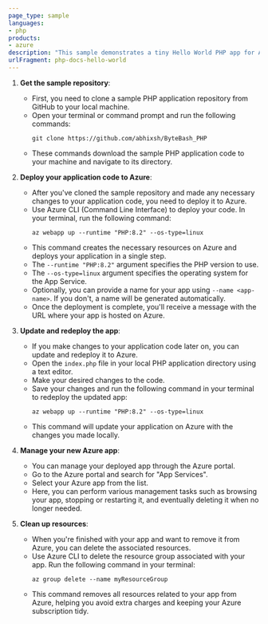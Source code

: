```yaml
---
page_type: sample
languages:
- php
products:
- azure
description: "This sample demonstrates a tiny Hello World PHP app for App Service."
urlFragment: php-docs-hello-world
---
```


1. **Get the sample repository**:
   - First, you need to clone a sample PHP application repository from GitHub to your local machine.
   - Open your terminal or command prompt and run the following commands:
     ```
     git clone https://github.com/abhixsh/ByteBash_PHP
     ```
   - These commands download the sample PHP application code to your machine and navigate to its directory.

2. **Deploy your application code to Azure**:
   - After you've cloned the sample repository and made any necessary changes to your application code, you need to deploy it to Azure.
   - Use Azure CLI (Command Line Interface) to deploy your code. In your terminal, run the following command:
     ```
     az webapp up --runtime "PHP:8.2" --os-type=linux
     ```
   - This command creates the necessary resources on Azure and deploys your application in a single step.
   - The `--runtime "PHP:8.2"` argument specifies the PHP version to use.
   - The `--os-type=linux` argument specifies the operating system for the App Service.
   - Optionally, you can provide a name for your app using `--name <app-name>`. If you don't, a name will be generated automatically.
   - Once the deployment is complete, you'll receive a message with the URL where your app is hosted on Azure.

3. **Update and redeploy the app**:
   - If you make changes to your application code later on, you can update and redeploy it to Azure.
   - Open the `index.php` file in your local PHP application directory using a text editor.
   - Make your desired changes to the code.
   - Save your changes and run the following command in your terminal to redeploy the updated app:
     ```
     az webapp up --runtime "PHP:8.2" --os-type=linux
     ```
   - This command will update your application on Azure with the changes you made locally.

4. **Manage your new Azure app**:
   - You can manage your deployed app through the Azure portal.
   - Go to the Azure portal and search for "App Services".
   - Select your Azure app from the list.
   - Here, you can perform various management tasks such as browsing your app, stopping or restarting it, and eventually deleting it when no longer needed.

5. **Clean up resources**:
   - When you're finished with your app and want to remove it from Azure, you can delete the associated resources.
   - Use Azure CLI to delete the resource group associated with your app. Run the following command in your terminal:
     ```
     az group delete --name myResourceGroup
     ```
   - This command removes all resources related to your app from Azure, helping you avoid extra charges and keeping your Azure subscription tidy.